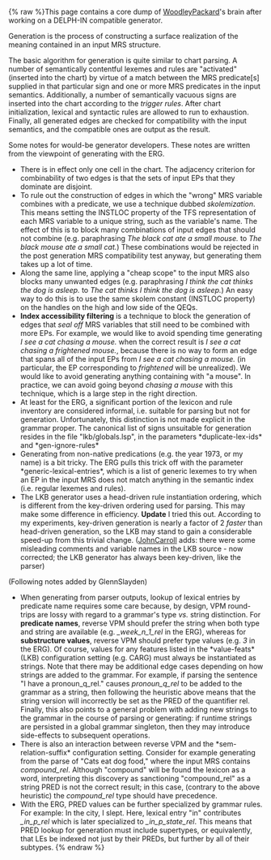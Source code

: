 {% raw %}This page contains a core dump of [WoodleyPackard](/WoodleyPackard)'s
brain after working on a DELPH-IN compatible generator.

Generation is the process of constructing a surface realization of the
meaning contained in an input MRS structure.

The basic algorithm for generation is quite similar to chart parsing. A
number of semantically contentful lexemes and rules are "activated"
(inserted into the chart) by virtue of a match between the MRS
predicate\[s\] supplied in that particular sign and one or more MRS
predicates in the input semantics. Additionally, a number of
semantically vacuous signs are inserted into the chart according to the
*trigger rules*. After chart initialization, lexical and syntactic rules
are allowed to run to exhaustion. Finally, all generated edges are
checked for compatibility with the input semantics, and the compatible
ones are output as the result.

Some notes for would-be generator developers. These notes are written
from the viewpoint of generating with the ERG.

- There is in effect only one cell in the chart. The adjacency
criterion for combinability of two edges is that the sets of input
EPs that they dominate are disjoint.
- To rule out the construction of edges in which the "wrong" MRS
variable combines with a predicate, we use a technique dubbed
*skolemization*. This means setting the INSTLOC property of the TFS
representation of each MRS variable to a unique string, such as the
variable's name. The effect of this is to block many combinations of
input edges that should not combine (e.g. paraphrasing *The black
cat ate a small mouse.* to *The black mouse ate a small cat.*) These
combinations would be rejected in the post generation MRS
compatibility test anyway, but generating them takes up a lot of
time.
- Along the same line, applying a "cheap scope" to the input MRS also
blocks many unwanted edges (e.g. paraphrasing *I think the cat
thinks the dog is asleep.* to *The cat thinks I think the dog is
asleep.*) An easy way to do this is to use the same skolem constant
(INSTLOC property) on the handles on the high and low side of the
QEQs.
- **Index accessibility filtering** is a technique to block the
generation of edges that *seal off* MRS variables that still need to
be combined with more EPs. For example, we would like to avoid
spending time generating *I see a cat chasing a mouse.* when the
correct result is *I see a cat chasing a frightened mouse.*, because
there is no way to form an edge that spans all of the input EPs from
*I see a cat chasing a mouse.* (in particular, the EP corresponding
to *frightened* will be unrealized). We would like to avoid
generating anything containing with "a mouse". In practice, we can
avoid going beyond *chasing a mouse* with this technique, which is a
large step in the right direction.
- At least for the ERG, a significant portion of the lexicon and rule
inventory are considered informal, i.e. suitable for parsing but not
for generation. Unfortunately, this distinction is not made explicit
in the grammar proper. The canonical list of signs unsuitable for
generation resides in the file "lkb/globals.lsp", in the parameters
\*duplicate-lex-ids\* and \*gen-ignore-rules\*
- Generating from non-native predications (e.g. the year 1973, or my
name) is a bit tricky. The ERG pulls this trick off with the
parameter \*generic-lexical-entries\*, which is a list of generic
lexemes to try when an EP in the input MRS does not match anything
in the semantic index (i.e. regular lexemes and rules).
- The LKB generator uses a head-driven rule instantiation ordering,
which is different from the key-driven ordering used for parsing.
This may make some difference in efficiency. **Update** I tried this
out. According to my experiments, key-driven generation is nearly a
factor of 2 *faster* than head-driven generation, so the LKB may
stand to gain a considerable speed-up from this trivial change.
([JohnCarroll](https://github.com/delph-in/docs/wiki/JohnCarroll)
adds: there were some misleading comments and variable names in the
LKB source - now corrected; the LKB generator has always been
key-driven, like the parser)

(Following notes added by GlennSlayden)

- When generating from parser outputs, lookup of lexical entries by
predicate name requires some care because, by design, VPM
round-trips are lossy with regard to a grammar's type *vs.* string
distinction. For **predicate names**, reverse VPM should prefer the
string when both type and string are available (e.g.
*\_week\_n\_1\_rel* in the ERG), whereas for **substructure
values**, reverse VPM should prefer type values (e.g. *3* in the
ERG). Of course, values for any features listed in the
\*value-feats\* (LKB) configuration setting (e.g. CARG) must always
be instantiated as strings. Note that there may be additional edge
cases depending on how strings are added to the grammar. For
example, if parsing the sentence "I have a pronoun\_q\_rel." causes
*pronoun\_q\_rel* to be added to the grammar as a string, then
following the heuristic above means that the string version will
incorrectly be set as the PRED of the quantifier rel. Finally, this
also points to a general problem with adding new strings to the
grammar in the course of parsing or generating: if runtime strings
are persisted in a global grammar singleton, then they may introduce
side-effects to subsequent operations.
- There is also an interaction between reverse VPM and the
\*sem-relation-suffix\* configuration setting. Consider for example
generating from the parse of "Cats eat dog food," where the input
MRS contains *compound\_rel*. Although "compound" will be found the
lexicon as a word, interpreting this discovery as sanctioning
"compound\_rel" as a string PRED is not the correct result; in this
case, (contrary to the above heuristic) the *compound\_rel* type
should have precedence.
- With the ERG, PRED values can be further specialized by grammar
rules. For example: In the city, I slept. Here, lexical entry "in"
contributes *\_in\_p\_rel* which is later specialized to
*\_in\_p\_state\_rel*. This means that PRED lookup for generation
must include supertypes, or equivalently, that LEs be indexed not
just by their PREDs, but further by all of their subtypes.
<update date omitted for speed>{% endraw %}